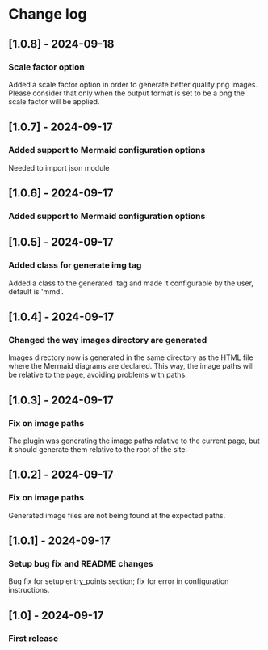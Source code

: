 # Change log

## [1.0.8] - 2024-09-18

### Scale factor option
Added a scale factor option in order to generate better quality png images. Please consider that only when the output format is set to be a png the scale factor will be applied.

## [1.0.7] - 2024-09-17

### Added support to Mermaid configuration options
Needed to import json module

## [1.0.6] - 2024-09-17

### Added support to Mermaid configuration options

## [1.0.5] - 2024-09-17

### Added class for generate img tag
Added a class to the generated <img> tag and made it configurable by the user, default is 'mmd'.

## [1.0.4] - 2024-09-17

### Changed the way images directory are generated
Images directory now is generated in the same directory as the HTML file where the Mermaid diagrams are declared. This way, the image paths will be relative to the page, avoiding problems with paths.

## [1.0.3] - 2024-09-17

### Fix on image paths
The plugin was generating the image paths relative to the current page, but it should generate them relative to the root of the site.

## [1.0.2] - 2024-09-17

### Fix on image paths
Generated image files are not being found at the expected paths.

## [1.0.1] - 2024-09-17

### Setup bug fix and README changes
Bug fix for setup entry_points section; fix for error in configuration instructions.

## [1.0] - 2024-09-17

### First release
